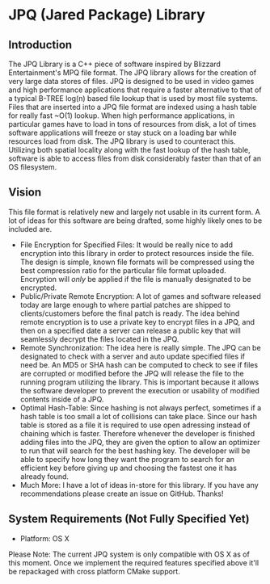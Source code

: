 # JPQ (Jared Package) Library

## Introduction

The JPQ Library is a C++ piece of software inspired by Blizzard Entertainment's MPQ file format. The JPQ library allows for the creation of very large data stores of files. JPQ is designed to be used in video games and high performance applications that require a faster alternative to that of a typical B-TREE log(n) based file lookup that is used by most file systems. Files that are inserted into a JPQ file format are indexed using a hash table for really fast ~O(1) lookup. When high performance applications, in particular games have to load in tons of resources from disk, a lot of times software applications will freeze or stay stuck on a loading bar while resources load from disk. The JPQ library is used to counteract this. Utilizing both spatial locality along with the fast lookup of the hash table, software is able to access files from disk considerably faster than that of an OS filesystem.

## Vision

This file format is relatively new and largely not usable in its current form. A lot of ideas for this software are being drafted, some highly likely ones to be included are.
 + File Encryption for Specified Files: It would be really nice to add encryption into this library in order to protect resources inside the file. The design is simple, known file formats will be compressed using the best compression ratio for the particular file format uploaded. Encryption will *only* be applied if the file is manually designated to be encrypted.
 + Public/Private Remote Encryption: A lot of games and software released today are large enough to where partial patches are shipped to clients/customers before the final patch is ready. The idea behind remote encryption is to use a private key to encrypt files in a JPQ, and then on a specified date a server can release a public key that will seamlessly decrypt the files located in the JPQ.
 + Remote Synchronization: The idea here is really simple. The JPQ can be designated to check with a server and auto update specified files if need be. An MD5 or SHA hash can be computed to check to see if files are corrupted or modified before the JPQ will release the file to the running program utilizing the library. This is important because it allows the software developer to prevent the execution or usability of modified contents inside of a JPQ.
 + Optimal Hash-Table: Since hashing is not always perfect, sometimes if a hash table is too small a lot of collisions can take place. Since our hash table is stored as a file it is required to use open adressing instead of chaining which is faster. Therefore whenever the developer is finished adding files into the JPQ, they are given the option to allow an optimizer to run that will search for the best hashing key. The developer will be able to specify how long they want the program to search for an efficient key before giving up and choosing the fastest one it has already found.
 + Much More: I have a lot of ideas in-store for this library. If you have any recommendations please create an issue on GitHub. Thanks!

## System Requirements (Not Fully Specified Yet)
 + Platform: OS X

Please Note: The current JPQ system is only compatible with OS X as of this moment. Once we implement the required features specified above it'll be repackaged with cross platform CMake support.
